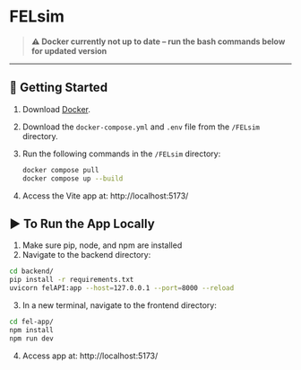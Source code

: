 # FELsim

> **⚠️ Docker currently not up to date – run the bash commands below for updated version**

---

## 🔧 Getting Started

1. Download [Docker](https://www.docker.com/).
2. Download the `docker-compose.yml` and `.env` file from the `/FELsim` directory.
3. Run the following commands in the `/FELsim` directory:

   ```bash
   docker compose pull
   docker compose up --build
   ```

4. Access the Vite app at: http://localhost:5173/

## ▶️ To Run the App Locally

1. Make sure pip, node, and npm are installed
2. Navigate to the backend directory:

```bash
cd backend/
pip install -r requirements.txt
uvicorn felAPI:app --host=127.0.0.1 --port=8000 --reload
```

3. In a new terminal, navigate to the frontend directory:

```bash
cd fel-app/
npm install
npm run dev
```

4. Access app at: http://localhost:5173/ 

